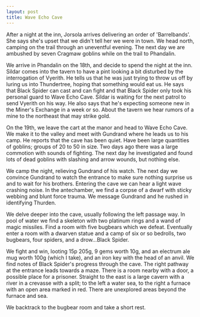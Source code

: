 ```yaml
---
layout: post
title: Wave Echo Cave
---
```

After a night at the inn, Jorsola arrives delivering an order of 'Barrelbands'. She says she's upset that we didn't tell her we were in town. We head north, camping on the trail through an uneventful evening. The next day we are ambushed by seven Cragmaw goblins while on the trail to Phandalin. 

We arrive in Phandalin on the 18th, and decide to spend the night at the inn. Sildar comes into the tavern to have a pint looking a bit disturbed by the interrogation of Vyerith. He tells us that he was just trying to throw us off by luring us into Thundertree, hoping that something would eat us. He says that Black Spider can cast and can fight and that Black Spider only took his personal guard to Wave Echo Cave. Sildar is waiting for the next patrol to send Vyerith on his way. He also says that he's expecting someone new in the Miner's Exchange in a week or so. About the tavern we hear rumors of a mine to the northeast that may strike gold.

On the 19th, we leave the cart at the manor and head to Wave Echo Cave. We make it to the valley and meet with Gundrand where he leads us to his camp. He reports that the cave has been quiet. Have been large quantities of goblins; groups of 20 to 50 in size. Two days ago there was a large commotion with sounds of fighting. The next day he investigated and found lots of dead goblins with slashing and arrow wounds, but nothing else.

We camp the night, relieving Gundrand of his watch. The next day we convince Gundrand to watch the entrance to make sure nothing surprise us and to wait for his brothers. Entering the cave we can hear a light wave crashing noise. In the antechamber, we find a corpse of a dwarf with sticky webbing and blunt force trauma. We message Gundrand and he rushed in identifying Thurden.

We delve deeper into the cave, usually following the left passage way. In pool of water we find a skeleton with two platinum rings and a wand of magic missiles. Find a room with five bugbears which we defeat. Eventually enter a room with a dwarven statue and a camp of six or so bedrolls, two bugbears, four spiders, and a drow...Black Spider.

We fight and win, looting 15p 205g, 9 gems worth 10g, and an electrum ale mug worth 100g (which I take), and an iron key with the head of an anvil. We find notes of Black Spider's progress through the cave. The right pathway at the entrance leads towards a maze.  There is a room nearby with a door, a possible place for a prisoner. Straight to the east is a large cavern with a river in a crevasse with a split; to the left a water sea, to the right a furnace with an open area marked in red. There are unexplored areas beyond the furnace and sea.

We backtrack to the bugbear room and take a short rest.
